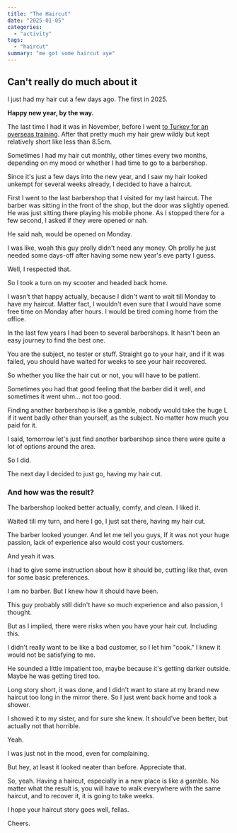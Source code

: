```yaml
---
title: "The Haircut"
date: "2025-01-05"
categories: 
  - "activity"
tags: 
  - "haircut"
summary: "me got some haircut aye"
---
```


## Can't really do much about it

I just had my hair cut a few days ago. The first in 2025.

**Happy new year, by the way.**

The last time I had it was in November, before I went [to Turkey for an overseas training](https://riz.kim/sometime-in-turkey/). After that pretty much my hair grew wildly but kept relatively short like less than 8.5cm.

Sometimes I had my hair cut monthly, other times every two months, depending on my mood or whether I had time to go to a barbershop.

Since it's just a few days into the new year, and I saw my hair looked unkempt for several weeks already, I decided to have a haircut.

First I went to the last barbershop that I visited for my last haircut. The barber was sitting in the front of the shop, but the door was slightly opened. He was just sitting there playing his mobile phone. As I stopped there for a few second, I asked if they were opened or nah.

He said nah, would be opened on Monday.

I was like, woah this guy prolly didn't need any money. Oh prolly he just needed some days-off after having some new year's eve party I guess.

Well, I respected that.

So I took a turn on my scooter and headed back home.

I wasn't that happy actually, because I didn't want to wait till Monday to have my haircut. Matter fact, I wouldn't even sure that I would have some free time on Monday after hours. I would be tired coming home from the office.

In the last few years I had been to several barbershops. It hasn't been an easy journey to find the best one.

You are the subject, no tester or stuff. Straight go to your hair, and if it was failed, you should have waited for weeks to see your hair recovered.

So whether you like the hair cut or not, you will have to be patient.

Sometimes you had that good feeling that the barber did it well, and sometimes it went uhm… not too good.

Finding another barbershop is like a gamble, nobody would take the huge L if it went badly other than yourself, as the subject. No matter how much you paid for it.

I said, tomorrow let's just find another barbershop since there were quite a lot of options around the area.

So I did.

The next day I decided to just go, having my hair cut.

### And how was the result?

The barbershop looked better actually, comfy, and clean. I liked it.

Waited till my turn, and here I go, I just sat there, having my hair cut.

The barber looked younger. And let me tell you guys, If it was not your huge passion, lack of experience also would cost your customers.

And yeah it was.

I had to give some instruction about how it should be, cutting like that, even for some basic preferences.  

I am no barber. But I knew how it should have been.

This guy probably still didn't have so much experience and also passion, I thought.

But as I implied, there were risks when you have your hair cut. Including this.

I didn't really want to be like a bad customer, so I let him "cook." I knew it would not be satisfying to me.

He sounded a little impatient too, maybe because it's getting darker outside. Maybe he was getting tired too.

Long story short, it was done, and I didn't want to stare at my brand new haircut too long in the mirror there. So I just went back home and took a shower.

I showed it to my sister, and for sure she knew. It should've been better, but actually not that horrible.

Yeah.

I was just not in the mood, even for complaining.

But hey, at least it looked neater than before. Appreciate that.

So, yeah. Having a haircut, especially in a new place is like a gamble. No matter what the result is, you will have to walk everywhere with the same haircut, and to recover it, it is going to take weeks.

I hope your haircut story goes well, fellas.

Cheers.

